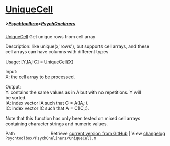# [UniqueCell](UniqueCell)
##### >[Psychtoolbox](Psychtoolbox)>[PsychOneliners](PsychOneliners)

 [UniqueCell](UniqueCell)    Get unique rows from cell array  
  
 Description: like unique(x,'rows'), but supports cell arrays, and these  
   cell arrays can have columns with different types  
  
 Usage: [Y,IA,IC] = [UniqueCell](UniqueCell)(X)  
  
 Input:  
     X: the cell array to be processed.  
  
 Output:  
     Y: contains the same values as in A but with no repetitions. Y will  
        be sorted.  
    IA: index vector IA such that C = A(IA,:).  
    IC: index vector IC such that A = C(IC,:).  
  
 Note that this function has only been tested on mixed cell arrays  
 containing character strings and numeric values.  




<div class="code_header" style="text-align:right;">
  <span style="float:left;">Path&nbsp;&nbsp;</span> <span class="counter">Retrieve <a href=
  "https://raw.github.com/Psychtoolbox-3/Psychtoolbox-3/beta/Psychtoolbox/PsychOneliners/UniqueCell.m">current version from GitHub</a> | View <a href=
  "https://github.com/Psychtoolbox-3/Psychtoolbox-3/commits/beta/Psychtoolbox/PsychOneliners/UniqueCell.m">changelog</a></span>
</div>
<div class="code">
  <code>Psychtoolbox/PsychOneliners/UniqueCell.m</code>
</div>

